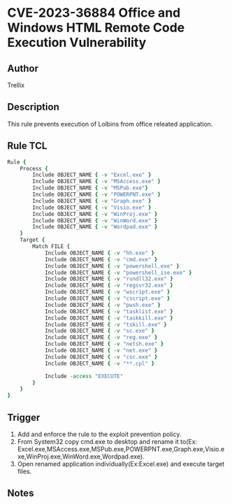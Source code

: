# CVE-2023-36884 Office and Windows HTML Remote Code Execution Vulnerability

## Author
Trellix

## Description
This rule prevents execution of Lolbins from office releated application.

## Rule TCL
```tcl
Rule {
    Process {
        Include OBJECT_NAME { -v "Excel.exe" }
        Include OBJECT_NAME { -v "MSAccess.exe" }
        Include OBJECT_NAME { -v "MSPub.exe"}
        Include OBJECT_NAME { -v "POWERPNT.exe" }
        Include OBJECT_NAME { -v "Graph.exe" }
        Include OBJECT_NAME { -v "Visio.exe" }
        Include OBJECT_NAME { -v "WinProj.exe" }
        Include OBJECT_NAME { -v "WinWord.exe" }
        Include OBJECT_NAME { -v "Wordpad.exe" }
    }
    Target {
        Match FILE {
            Include OBJECT_NAME { -v "hh.exe" }
            Include OBJECT_NAME { -v "cmd.exe" }
            Include OBJECT_NAME { -v "powershell.exe" }
            Include OBJECT_NAME { -v "powershell_ise.exe" }
            Include OBJECT_NAME { -v "rundll32.exe" }
            Include OBJECT_NAME { -v "regsvr32.exe" }
            Include OBJECT_NAME { -v "wscript.exe" }
            Include OBJECT_NAME { -v "cscript.exe" }
            Include OBJECT_NAME { -v "pwsh.exe" }
            Include OBJECT_NAME { -v "tasklist.exe" }
            Include OBJECT_NAME { -v "taskkill.exe" }
            Include OBJECT_NAME { -v "tskill.exe" }
            Include OBJECT_NAME { -v "sc.exe" }
            Include OBJECT_NAME { -v "reg.exe" }
            Include OBJECT_NAME { -v "netsh.exe" }
            Include OBJECT_NAME { -v "net.exe" }
            Include OBJECT_NAME { -v "csc.exe" }
            Include OBJECT_NAME { -v "**.cpl" }

            Include -access "EXECUTE"
        }
    }
}
```

## Trigger
1. Add and enforce the rule to the exploit prevention policy.
2. From System32 copy cmd.exe to desktop and rename it to(Ex: Excel.exe,MSAccess.exe,MSPub.exe,POWERPNT.exe,Graph.exe,Visio.exe,WinProj.exe,WinWord.exe,Wordpad.exe).
3. Open renamed application individually(Ex:Excel.exe) and execute target files.


## Notes